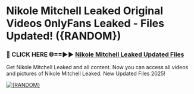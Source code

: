 # Nikole Mitchell Leaked Original Videos 0nlyFans Leaked - Files Updated! ({RANDOM})

<h3>🔴 CLICK HERE 🌐==►► <a href="https://betterlinks.top/A2PfLJ" rel="nofollow">Nikole Mitchell Leaked Updated Files</a></h3>

Get Nikole Mitchell Leaked and all content. Now you can access all videos and pictures of Nikole Mitchell Leaked. New Updated Files 2025!

[![{RANDOM}](https://i.imgur.com/ppqm5kG.gif)](https://betterlinks.top/A2PfLJ)